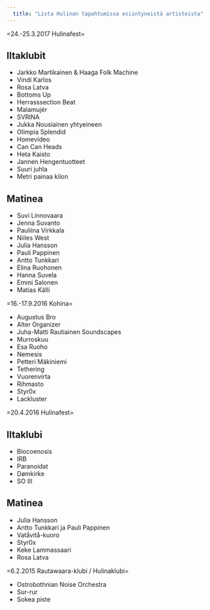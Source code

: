 ```yaml
---
  title: "Lista Hulinan tapahtumissa esiintyneistä artisteista"
---
```

=24.-25.3.2017 Hulinafest=

## Iltaklubit

* Jarkko Martikainen & Haaga Folk Machine
* Vindi Karlos
* Rosa Latva
* Bottoms Up
* Herrasssection Beat
* Malamujér
* SVRINA
* Jukka Nousiainen yhtyeineen
* Olimpia Splendid
* Homevideo
* Can Can Heads
* Heta Kaisto
* Jannen Hengentuotteet
* Suuri juhla
* Metri painaa kilon

## Matinea

* Suvi Linnovaara
* Jenna Suvanto
* Pauliina Virkkala
* Niiles West
* Julia Hansson
* Pauli Pappinen
* Antto Tunkkari
* Elina Ruohonen
* Hanna Suvela
* Emmi Salonen
* Matias Källi

=16.-17.9.2016 Kohina=

* Augustus Bro
* Alter Organizer
* Juha-Matti Rautiainen Soundscapes
* Murroskuu
* Esa Ruoho
* Nemesis
* Petteri Mäkiniemi
* Tethering
* Vuorenvirta
* Rihmasto
* Styr0x
* Lackluster

=20.4.2016 Hulinafest=

## Iltaklubi

* Biocoenosis
* IRB
* Paranoidat
* Dømkirke
* SO III

## Matinea

* Julia Hansson
* Antto Tunkkari ja Pauli Pappinen
* Vatåvitå-kuoro
* Styr0x
* Keke Lammassaari
* Rosa Latva

=6.2.2015 Rautawaara-klubi / Hulinaklubi=

* Ostrobothnian Noise Orchestra
* Sur-rur
* Sokea piste
